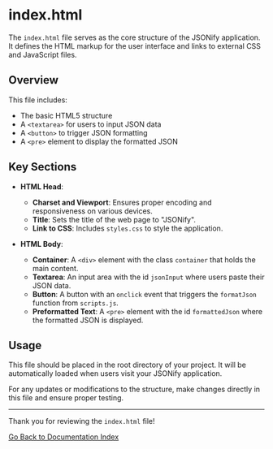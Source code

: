 # index.html

The `index.html` file serves as the core structure of the JSONify application. It defines the HTML markup for the user interface and links to external CSS and JavaScript files.

## Overview

This file includes:
- The basic HTML5 structure
- A `<textarea>` for users to input JSON data
- A `<button>` to trigger JSON formatting
- A `<pre>` element to display the formatted JSON

## Key Sections

- **HTML Head**:
  - **Charset and Viewport**: Ensures proper encoding and responsiveness on various devices.
  - **Title**: Sets the title of the web page to "JSONify".
  - **Link to CSS**: Includes `styles.css` to style the application.

- **HTML Body**:
  - **Container**: A `<div>` element with the class `container` that holds the main content.
  - **Textarea**: An input area with the id `jsonInput` where users paste their JSON data.
  - **Button**: A button with an `onclick` event that triggers the `formatJson` function from `scripts.js`.
  - **Preformatted Text**: A `<pre>` element with the id `formattedJson` where the formatted JSON is displayed.

## Usage

This file should be placed in the root directory of your project. It will be automatically loaded when users visit your JSONify application.

For any updates or modifications to the structure, make changes directly in this file and ensure proper testing.

---

Thank you for reviewing the `index.html` file!

[Go Back to Documentation Index](doc.md)